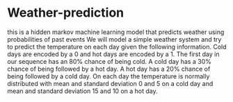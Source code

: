 # Weather-prediction
this is a hidden markov machine learning model that predicts weather using probabilities of past events
We will model a simple weather system and try to predict the temperature on each day given the following information.
Cold days are encoded by a 0 and hot days are encoded by a 1.
The first day in our sequence has an 80% chance of being cold.
A cold day has a 30% chance of being followed by a hot day.
A hot day has a 20% chance of being followed by a cold day.
On each day the temperature is normally distributed with mean and standard deviation 0 and 5 on a cold day and mean and standard deviation 15 and 10 on a hot day.
